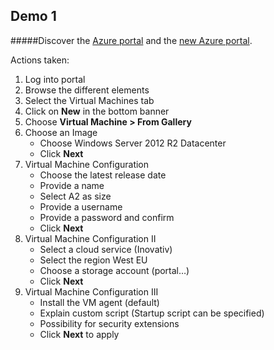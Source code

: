 ## Demo 1

#####Discover the [Azure portal][1] and the [new Azure portal][2].

Actions taken:
1. Log into portal  
2. Browse the different elements  
3. Select the Virtual Machines tab  
4. Click on **New** in the bottom banner  
5. Choose **Virtual Machine >  From Gallery**  
6. Choose an Image  
	*	Choose Windows Server 2012 R2 Datacenter  
	*	Click **Next**  
7. Virtual Machine Configuration  
	*	Choose the latest release date
	*	Provide a name
	*	Select A2 as size
	*	Provide a username
	*	Provide a password and confirm
	*	Click **Next**  
8. Virtual Machine Configuration II  
	*	Select a cloud service (Inovativ)  
	*	Select the region West EU  
	*	Choose a storage account (portal…)  
	*	Click **Next**  
9. Virtual Machine Configuration III  
	*	Install the VM agent (default)  
	*	Explain custom script (Startup script can be specified)  
	*	Possibility for security extensions  
	*	Click **Next** to apply  

[1]: http://manage.windowsazure.com "Windows Azure Portal"
[2]: http://portal.azure.com "Preview Azure Portal"
